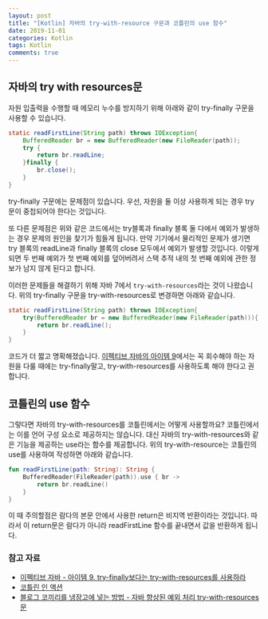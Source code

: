 ```yaml
---
layout: post
title: "[Kotlin] 자바의 try-with-resource 구문과 코틀린의 use 함수"
date: 2019-11-01
categories: Kotlin
tags: Kotlin
comments: true
---
```


## 자바의 try with resources문
자원 입출력을 수행할 때 메모리 누수를 방지하기 위해 아래와 같이 try-finally 구문을 사용할 수 있습니다. 

```java
static readFirstLine(String path) throws IOException{
    BufferedReader br = new BufferedReader(new FileReader(path));
    try {
        return br.readLine;
    }finally {
        br.close();
    }
}
```

try-finally 구문에는 문제점이 있습니다. 우선, 자원을 둘 이상 사용하게 되는 경우 try문이 중첩되어야 한다는 것입니다. 

또 다른 문제점은 위와 같은 코드에서는 try블록과 finally 블록 둘 다에서 예외가 발생하는 경우 문제의 원인을 찾기가 힘들게 됩니다. 만약 기기에서 물리적인 문제가 생기면 try 블록의 readLine과 finally 블록의 close 모두에서 예외가 발생할 것입니다. 이렇게 되면 두 번째 예외가 첫 번째 예외를 덮어버려서 스택 추적 내의 첫 번째 예외에 관한 정보가 남지 않게 된다고 합니다. 

이러한 문제들을 해결하기 위해 자바 7에서 `try-with-resources`라는 것이 나왔습니다. 위의 try-finally 구문을 try-with-resources로 변경하면 아래와 같습니다. 

```java
static readFirstLine(String path) throws IOException{
    try(BufferedReader br = new BufferedReader(new FileReader(path))){
        return br.readLine();
    }
}
```

코드가 더 짧고 명확해졌습니다. [이펙티브 자바의 아이템 9](#참고-자료)에서는 꼭 회수해야 하는 자원을 다룰 때에는 try-finally말고, try-with-resources를 사용하도록 해야 한다고 권합니다.

## 코틀린의 use 함수
그렇다면 자바의 try-with-resources를 코틀린에서는 어떻게 사용할까요? 
코틀린에서는 이를 언어 구성 요소로 제공하지는 않습니다. 대신 자바의 try-with-resources와 같은 기능을 제공하는 use라는 함수를 제공합니다.
위의 try-with-resource는 코틀린의 use를 사용하여 작성하면 아래와 같습니다.

```kotlin
fun readFirstLine(path: String): String {
    BufferedReader(FileReader(path)).use { br ->
        return br.readLine()
    }
}
```

이 때 주의할점은 람다의 본문 안에서 사용한 return은 비지역 반환이라는 것입니다. 따라서 이 return문은 람다가 아니라 readFirstLine 함수를 끝내면서 값을 반환하게 됩니다. 

### 참고 자료
- [이펙티브 자바 - 아이템 9. try-finally보다는 try-with-resources를 사용하라](https://blog.insightbook.co.kr/2018/10/24/%EC%9D%B4%ED%8E%99%ED%8B%B0%EB%B8%8C-%EC%9E%90%EB%B0%94-3%ED%8C%90effective-java-3-e/)
- [코틀린 인 액션](http://acornpub.co.kr/book/kotlin-in-action)
- [블로그 코끼리를 냉장고에 넣는 방법 - 자바 향상된 예외 처리 try-with-resources 문](https://dololak.tistory.com/67)
